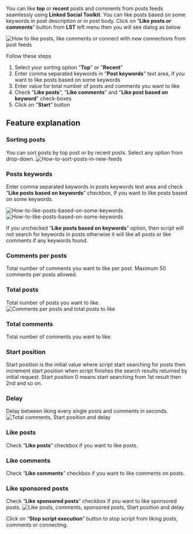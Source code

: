 You can like **top** or **recent** posts and comments from posts feeds seamlessly using **Linked Social Toolkit**. You can like posts based on some keywords in post description or in post body. Click on “**Like posts or comments**” button from **LST** left menu then you will see dialog as below

![How to like posts, like comments or connect with new connections from post feeds](https://github.com/ZiaUrR3hman/LinkedSocialToolkit/raw/master/images/How-to-like-posts-like-comments-or-connect-with-new-connections-from-post-feeds-image020.png) 

Follow these steps
1. Select your sorting option "**Top**" or "**Recent**"
2. Enter comma separated keywords in "**Post keywords**" text area, if you want to like posts based on some keywords
3. Enter value for total number of posts and comments you want to like
4. Check "**Like posts**", "**Like comments**" and "**Like post based on keyword**" check-boxes
5. Click on "**Start**" button

## Feature explanation
### Sorting posts
You can sort posts by top post or by recent posts. Select any option from drop-down.
![How-to-sort-posts-in-new-feeds](https://github.com/ZiaUrR3hman/LinkedSocialToolkit/raw/master/images/How-to-sort-posts-in-new-feeds-image307.jpg)
 
### Posts keywords
Enter comma separated keywords in posts keywords text area and check “**Like posts based on keywords**” checkbox, If you want to like posts based on some keywords. 

![How-to-like-posts-based-on-some-keywords](https://github.com/ZiaUrR3hman/LinkedSocialToolkit/raw/master/images/How-to-like-posts-based-on-some-keywords-image309.jpg)
![How-to-like-posts-based-on-some-keywords](https://github.com/ZiaUrR3hman/LinkedSocialToolkit/raw/master/images/How-to-like-posts-based-on-some-keywords-image310.jpg)

If you unchecked “**Like posts based on keywords**” option, then script will not search for keywords in posts otherwise it will like all posts or like comments if any keywords found.
 
### Comments per posts
Total number of comments you want to like per post. Maximum 50 comments per posts allowed.
### Total posts
Total number of posts you want to like. 
![Comments per posts and total posts to like](https://github.com/ZiaUrR3hman/LinkedSocialToolkit/raw/master/images/image314.jpg)

### Total comments
Total number of comments you want to like.
### Start position
Start position is the initial value where script start searching for posts then increment start position when script finishes the search results returned by initial request. Start position 0 means start searching from 1st result then 2nd and so on.
### Delay
Delay between liking every single posts and comments in seconds.
![Total comments, Start position and delay](https://github.com/ZiaUrR3hman/LinkedSocialToolkit/raw/master/images/image315.jpg)

### Like posts
Check “**Like posts**” checkbox if you want to like posts.
### Like comments
Check “**Like comments**” checkbox if you want to like comments on posts.
### Like sponsored posts
Check “**Like sponsored posts**” checkbox if you want to like sponsored posts.
![Like posts, comments, sponsored posts, Start position and delay](https://github.com/ZiaUrR3hman/LinkedSocialToolkit/raw/master/images/image316.jpg)

Click on “**Stop script execution**” button to stop script from liking posts, comments or connecting.
 

